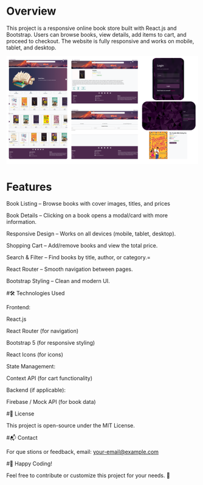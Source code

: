 # Overview
This project is a responsive online book store built with React.js and Bootstrap. Users can browse books, view details, add items to cart, and proceed to checkout.
The website is fully responsive and works on mobile, tablet, and desktop.

![image alt](https://github.com/amr-zayed-205/Book-Store-React/blob/fd501a1426349a4114755f87826170cc12725d9a/project.png)

# Features
   Book Listing – Browse books with cover images, titles, and prices
   
   Book Details – Clicking on a book opens a modal/card with more information.
   
   Responsive Design – Works on all devices (mobile, tablet, desktop).
   
   Shopping Cart – Add/remove books and view the total price.
   
   Search & Filter – Find books by title, author, or category.=
   
   React Router – Smooth navigation between pages.
   
   Bootstrap Styling – Clean and modern UI.


#🛠 Technologies Used
 
 Frontend:
  
   React.js
  
   React Router (for navigation)
 
   Bootstrap 5 (for responsive styling)
 
   React Icons (for icons)
   

 State Management:

   Context API (for cart functionality)

   Backend (if applicable):

   Firebase / Mock API (for book data)


#📜 License

This project is open-source under the MIT License.


#📬 Contact

For que
stions or feedback, email: your-email@example.com


#🎉 Happy Coding!

Feel free to contribute or customize this project for your needs. 🚀

